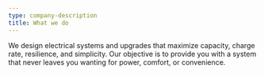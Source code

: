 ```yaml
---
type: company-description
title: What we do
---
```


We design electrical systems and upgrades that maximize capacity, charge rate, resilience, and simplicity. Our objective is to provide you with a system that never leaves you wanting for power, comfort, or convenience.
